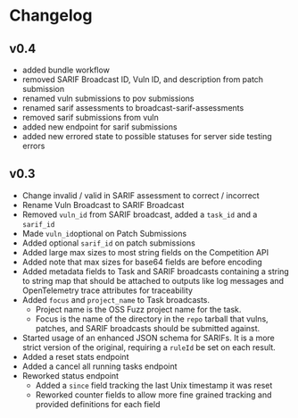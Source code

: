 # Changelog

## v0.4
- added bundle workflow
- removed SARIF Broadcast ID, Vuln ID, and description from patch submission
- renamed vuln submissions to pov submissions
- renamed sarif assessments to broadcast-sarif-assessments
- removed sarif submissions from vuln
- added new endpoint for sarif submissions
- added new errored state to possible statuses for server side testing errors

## v0.3

- Change invalid / valid in SARIF assessment to correct / incorrect
- Rename Vuln Broadcast to SARIF Broadcast
- Removed `vuln_id` from SARIF broadcast, added a `task_id` and a `sarif_id`
- Made `vuln_id`optional on Patch Submissions
- Added optional `sarif_id` on patch submissions
- Added large max sizes to most string fields on the Competition API
- Added note that max sizes for base64 fields are before encoding
- Added metadata fields to Task and SARIF broadcasts containing a string to string map that should be attached
  to outputs like log messages and OpenTelemetry trace attributes for traceability
- Added `focus` and `project_name` to Task broadcasts.
  - Project name is the OSS Fuzz project name for the task.
  - Focus is the name of the directory in the `repo` tarball that vulns, patches, and SARIF broadcasts should be submitted against.
- Started usage of an enhanced JSON schema for SARIFs. It is a more strict version of the original, requiring a `ruleId` be set on each result.
- Added a reset stats endpoint
- Added a cancel all running tasks endpoint
- Reworked status endpoint
  - Added a `since` field tracking the last Unix timestamp it was reset
  - Reworked counter fields to allow more fine grained tracking and provided definitions for each field
